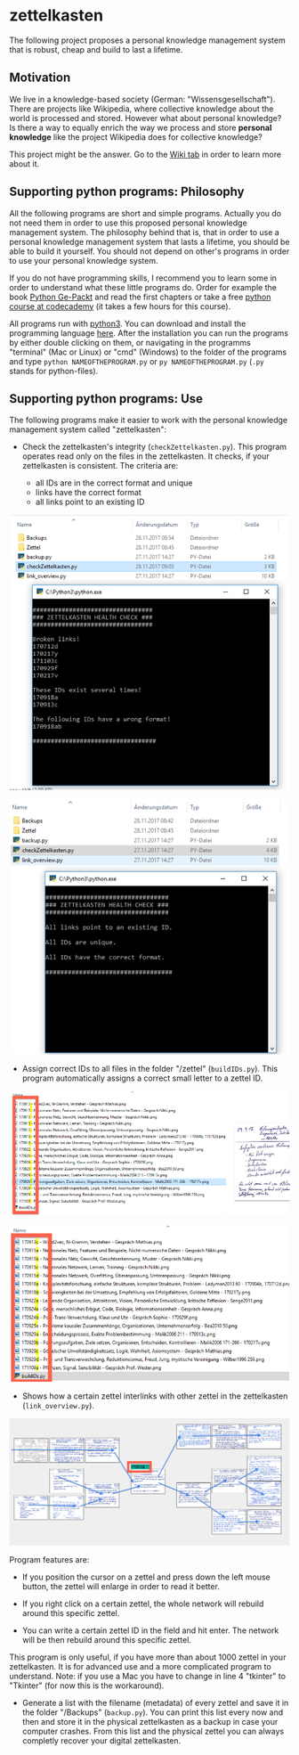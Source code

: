 # zettelkasten

The following project proposes a personal knowledge management system that is robust, cheap and build to last a lifetime.

## Motivation

We live in a knowledge-based society (German: "Wissensgesellschaft"). There are projects like Wikipedia, where collective knowledge about the world is processed and stored. However what about personal knowledge? Is there a way to equally enrich the way we process and store **personal knowledge** like the project Wikipedia does for collective knowledge?

This project might be the answer. Go to the [Wiki tab](https://github.com/crelder/zettelkasten/wiki) in order to learn more about it.

## Supporting python programs: Philosophy

All the following programs are short and simple programs. Actually you do not need them in order to use this proposed personal knowledge management system. The philosophy behind that is, that in order to use a personal knowledge management system that lasts a lifetime, you should be able to build it yourself. You should not depend on other's programs in order to use your personal knowledge system.

If you do not have programming skills, I recommend you to learn some in order to understand what these little programs do. Order for example the book [Python Ge-Packt](https://www.amazon.de/Python-Ge-Packt-mitp-Michael-Weigend/dp/3826687264/ref=sr_1_fkmr0_1?s=books&ie=UTF8&qid=1511876890&sr=1-1-fkmr0&keywords=python+gepackt+6.+Auflage) and read the first chapters or take a free [python course at codecademy](https://www.codecademy.com/learn/learn-python) (it takes a few hours for this course).

All programs run with [python3](https://de.wikipedia.org/wiki/Python_(Programmiersprache)). You can download and install the programming language [here](https://www.python.org/downloads/). After the installation you can run the programs by either double clicking on them, or navigating in the programms "terminal" (Mac or Linux) or "cmd" (Windows) to the folder of the programs and type ```python NAMEOFTHEPROGRAM.py``` or ```py NAMEOFTHEPROGRAM.py``` (`.py` stands for python-files).

## Supporting python programs: Use

The following programs make it easier to work with the personal knowledge management system called "zettelkasten":

* Check the zettelkasten's integrity (`checkZettelkasten.py`). This program operates read only on the files in the zettelkasten. It checks, if your zettelkasten is consistent. The criteria are:

  * all IDs are in the correct format and unique
  * links have the correct format
  * all links point to an existing ID

![If your zettelkasten is damaged, it will look like this.](https://github.com/crelder/zettelkasten/blob/master/pictures/checkZettelkasten-2.PNG "Results of checkZettelkasten.py")

![If your zettelkasten is alright, it will look like this.](https://github.com/crelder/zettelkasten/blob/master/pictures/checkZettelkasten.PNG "Results of checkZettelkasten.py")

* Assign correct IDs to all files in the folder "/zettel" (`buildIDs.py`). This program automatically assigns a correct small letter to a zettel ID.

![After you renamed the png file names it looks like this.](https://github.com/crelder/zettelkasten/blob/master/pictures/zettel-7.PNG "Results of the program buildIDs.py")

![The program buildIDs.py then automatically creates unique IDs.](https://github.com/crelder/zettelkasten/blob/master/pictures/zettel-8.PNG "Results of the program buildIDs.py")

* Shows how a certain zettel interlinks with other zettel in the zettelkasten (`link_overview.py`). 

![The program link_overview.py shows how the zettel are interlinked.](https://github.com/crelder/zettelkasten/blob/master/pictures/search-linkeOverview.PNG "Shows how the zettel are interlinked.")

Program features are:

  * If you position the cursor on a zettel and press down the left mouse button, the zettel will enlarge in order to read it better.

  * If you right click on a certain zettel, the whole network will rebuild around this specific zettel.

  * You can write a certain zettel ID in the field and hit enter. The network will be then rebuild around this specific zettel.

This program is only useful, if you have more than about 1000 zettel in your zettelkasten. It is for advanced use and a more complicated program to understand. Note: if you use a Mac you have to change in line 4 "tkinter" to "Tkinter" (for now this is the workaround).

* Generate a list with the filename (metadata) of every zettel and save it in the folder "/Backups" (`backup.py`). You can print this list every now and then and store it in the physical zettelkasten as a backup in case your computer crashes. From this list and the physical zettel you can always completly recover your digital zettelkasten. 